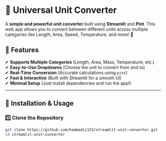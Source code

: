 # 🔄 Universal Unit Converter

A **simple and powerful unit converter** built using **Streamlit** and **Pint**. This web app allows you to convert between different units across multiple categories like Length, Area, Speed, Temperature, and more! 🚀

## 📌 Features
✔ **Supports Multiple Categories** (Length, Area, Mass, Temperature, etc.)  
✔ **Easy-to-Use Dropdowns** (Choose the unit to convert from and to)  
✔ **Real-Time Conversion** (Accurate calculations using `pint`)  
✔ **Fast & Interactive** (Built with Streamlit for a smooth UI)  
✔ **Minimal Setup** (Just install dependencies and run the app!)  

---

## 🚀 Installation & Usage

### 1️⃣ Clone the Repository
```sh
git clone https://github.com/hammadii123/streamlit-unit-converter.git
cd streamlit-unit-converter

